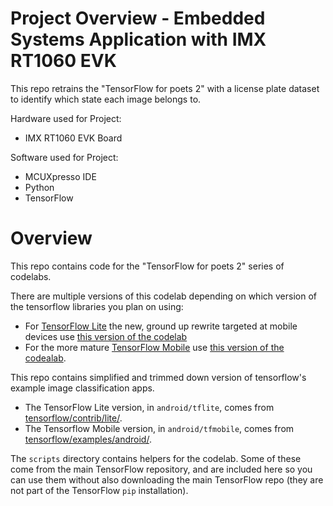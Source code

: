 # Project Overview - Embedded Systems Application with IMX RT1060 EVK 

This repo retrains the "TensorFlow for poets 2" with a license plate dataset to identify which state each image belongs to.

Hardware used for Project:
- IMX RT1060 EVK Board

Software used for Project:
- MCUXpresso IDE
- Python
- TensorFlow

# Overview

This repo contains code for the "TensorFlow for poets 2" series of codelabs.

There are multiple versions of this codelab depending on which version 
of the tensorflow libraries you plan on using:

* For [TensorFlow Lite](https://www.tensorflow.org/mobile/tflite/) the new, ground up rewrite targeted at mobile devices
  use [this version of the codelab](https://codelabs.developers.google.com/codelabs/tensorflow-for-poets-2-tflite) 
* For the more mature [TensorFlow Mobile](https://www.tensorflow.org/mobile/mobile_intro) use 
  [this version of the codealab](https://codelabs.developers.google.com/codelabs/tensorflow-for-poets-2).


This repo contains simplified and trimmed down version of tensorflow's example image classification apps.

* The TensorFlow Lite version, in `android/tflite`, comes from [tensorflow/contrib/lite/](https://github.com/tensorflow/tensorflow/tree/master/tensorflow/contrib/lite).
* The Tensorflow Mobile version, in `android/tfmobile`, comes from [tensorflow/examples/android/](https://github.com/tensorflow/tensorflow/tree/master/tensorflow/examples/android).

The `scripts` directory contains helpers for the codelab. Some of these come from the main TensorFlow repository, and are included here so you can use them without also downloading the main TensorFlow repo (they are not part of the TensorFlow `pip` installation).




